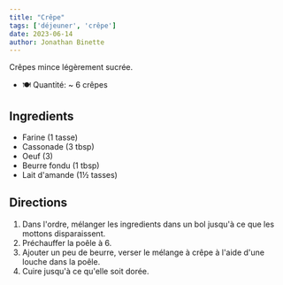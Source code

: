 ```yaml
---
title: "Crêpe"
tags: ['déjeuner', 'crêpe']
date: 2023-06-14
author: Jonathan Binette
---
```


Crêpes mince légèrement sucrée.

- 🍽️ Quantité: ~ 6 crêpes

## Ingredients

- Farine (1 tasse) 
- Cassonade (3 tbsp)
- Oeuf (3)
- Beurre fondu (1 tbsp)
- Lait d'amande (1½ tasses)

## Directions

1. Dans l'ordre, mélanger les ingredients dans un bol jusqu'à ce que les mottons disparaissent.
2. Préchauffer la poêle à 6.
3. Ajouter un peu de beurre, verser le mélange à crêpe à l'aide d'une louche dans la poêle.
4. Cuire jusqu'à ce qu'elle soit dorée.

